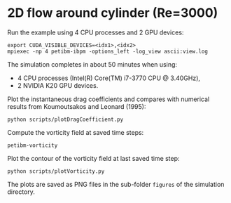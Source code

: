 # 2D flow around cylinder (Re=3000)

Run the example using 4 CPU processes and 2 GPU devices:

```
export CUDA_VISIBLE_DEVICES=<idx1>,<idx2>
mpiexec -np 4 petibm-ibpm -options_left -log_view ascii:view.log
```

The simulation completes in about 50 minutes when using:
- 4 CPU processes (Intel(R) Core(TM) i7-3770 CPU @ 3.40GHz),
- 2 NVIDIA K20 GPU devices.

Plot the instantaneous drag coefficients and compares with numerical results
from Koumoutsakos and Leonard (1995):

```
python scripts/plotDragCoefficient.py
```

Compute the vorticity field at saved time steps:

```
petibm-vorticity
```

Plot the contour of the vorticity field at last saved time step:

```
python scripts/plotVorticity.py
```

The plots are saved as PNG files in the sub-folder `figures` of the simulation
directory.
